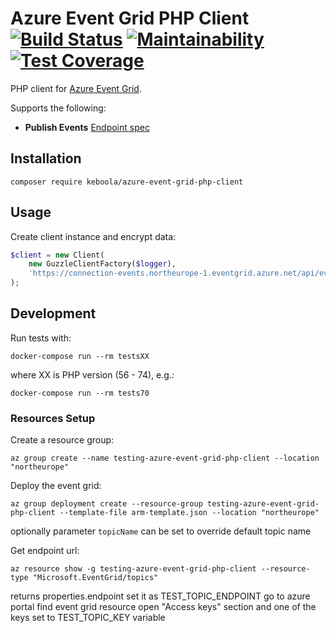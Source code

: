 # Azure Event Grid PHP Client [![Build Status](https://dev.azure.com/keboola-dev/azure-event-grid-php-client/_apis/build/status/keboola.azure-event-grid-php-client?branchName=master)](https://dev.azure.com/keboola-dev/azure-event-grid-php-client/_build/latest?definitionId=12&branchName=master) [![Maintainability](https://api.codeclimate.com/v1/badges/fe983803eb7d71a87a34/maintainability)](https://codeclimate.com/github/keboola/azure-event-grid-php-client/maintainability) [![Test Coverage](https://api.codeclimate.com/v1/badges/fe983803eb7d71a87a34/test_coverage)](https://codeclimate.com/github/keboola/azure-event-grid-php-client/test_coverage)

PHP client for [Azure Event Grid](https://docs.microsoft.com/en-us/rest/api/eventgrid/).

Supports the following:

- **Publish Events** [Endpoint spec](https://docs.microsoft.com/en-us/rest/api/eventgrid/dataplane/publishevents/publishevents)

## Installation

    composer require keboola/azure-event-grid-php-client

## Usage

Create client instance and encrypt data:

```php
$client = new Client(
    new GuzzleClientFactory($logger),
    'https://connection-events.northeurope-1.eventgrid.azure.net/api/events'
);
```

## Development

Run tests with:

    docker-compose run --rm testsXX

where XX is PHP version (56 - 74), e.g.:

    docker-compose run --rm tests70

### Resources Setup

Create a resource group:

	az group create --name testing-azure-event-grid-php-client --location "northeurope"

Deploy the event grid:

	az group deployment create --resource-group testing-azure-event-grid-php-client --template-file arm-template.json --location "northeurope"

optionally parameter `topicName` can be set to override default topic name

Get endpoint url:

    az resource show -g testing-azure-event-grid-php-client --resource-type "Microsoft.EventGrid/topics"

returns properties.endpoint set it as TEST_TOPIC_ENDPOINT
go to azure portal find event grid resource open "Access keys" section and one of the keys set to TEST_TOPIC_KEY variable
